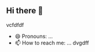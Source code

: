 ## Hi there 👋
vcfdfdf 
<!--ghnjghhggvdffdgfdsdffsdsdE.md` (vvcvvthis file) appears on your GitHub profile.
dvgdff
Here are some ideas to get you started:fcfgfgfgdfggfg
dvvfdfdfdfdf
- 🔭 I’m currently working on ...xcdcvvdf
- 🌱 I’m currently learning ...
- 👯 I’m looking to collaborate on ...vgvdfdgffd
- 🤔 I’m looking for help with ...cvvcvvcvsfffd
- 💬 Ask me about ...
- 📫 How to reach me: ...
- 😄 Pronouns: ...
- ⚡ Fun fact: ...
-->
- 😄 Pronouns: ...
- 📫 How to reach me: ...
dvgdff
